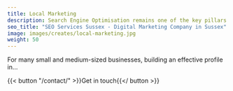 ```yaml
---
title: Local Marketing
description: Search Engine Optimisation remains one of the key pillars of digital marketing. Our expertise will help your business get found for the right searches by the right people.
seo_title: "SEO Services Sussex - Digital Marketing Company in Sussex"
image: images/creates/local-marketing.jpg
weight: 50
---
```


For many small and medium-sized businesses, building an effective profile in...

{{< button "/contact/" >}}Get in touch{{</ button >}}
